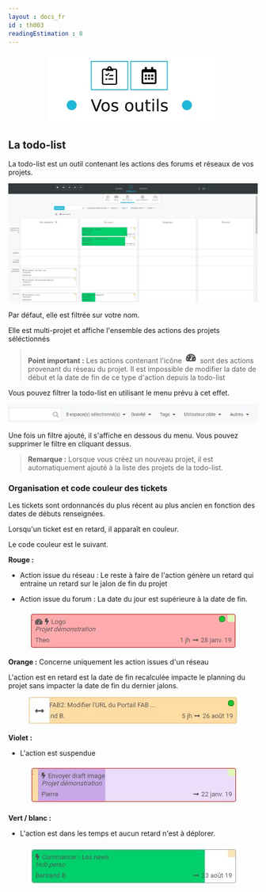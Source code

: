 ```yaml
---
layout : docs_fr
id : th003
readingEstimation : 8
---
```


<p align="center">
<img src="outil.jpg">
</p>


## La todo-list

La todo-list est un outil contenant les actions des forums et réseaux de vos projets. 

<p align="center">
<img src="maTodoList.jpg">
</p>


Par défaut, elle est filtrée sur votre nom. 

Elle est multi-projet et affiche l'ensemble des actions des projets séléctionnés

> **Point important :**
> Les actions contenant l'icône <img src="iconeManagement.jpg"> sont des actions provenant du réseau du projet. Il est impossible de modifier la date de début et la date de fin de ce type d'action depuis la todo-list
> 

Vous pouvez filtrer la todo-list en utilisant le menu prévu à cet effet. 

<p align="center">
<img src="menuFiltreTodo.jpg">
</p>

Une fois un filtre ajouté, il s'affiche en dessous du menu. Vous pouvez supprimer le filtre en cliquant dessus. 

> **Remarque :**
> Lorsque vous créez un nouveau projet, il est automatiquement ajouté à la liste des projets de la todo-list. 
> 

### Organisation et code couleur des tickets

Les tickets sont ordonnancés du plus récent au plus ancien en fonction des dates de débuts renseignées. 

Lorsqu'un ticket est en retard, il apparaît en couleur. 

Le code couleur est le suivant. 

**Rouge :**

* Action issue du réseau : Le reste à faire de l'action génère un retard qui entraine un retard sur le jalon de fin du projet

* Action issue du forum : La date du jour est supérieure à la date de fin.

<p align="center">
<img src="actionRouge.jpg">
</p>

**Orange :** Concerne uniquement les action issues d'un réseau

L'action est en retard est la date de fin recalculée impacte le planning du projet sans impacter la date de fin du dernier jalons. 

<p align="center">
<img src="actionOrange.jpg">
</p>

**Violet :** 

* L'action est suspendue 

<p align="center">
<img src="actionViolette.jpg">
</p>


**Vert / blanc :** 

* L'action est dans les temps et aucun retard n'est à déplorer. 

<p align="center">
<img src="actionVerte.jpg">
</p>






